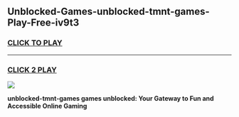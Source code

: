 
## Unblocked-Games-unblocked-tmnt-games-Play-Free-iv9t3
<h3>
<a href="https://premium76.site?title=unblocked-tmnt-games&ref=19M">CLICK TO PLAY</a></h3>
<hr>

<h3>
<a href="https://premium76.site?title=unblocked-tmnt-games&ref=19M">CLICK 2 PLAY</a>
  
</h3>

<a href="https://premium76.site?title=unblocked-tmnt-games&ref=19M"><img src="https://clearcache.store/games.png"></a>


**unblocked-tmnt-games games unblocked: Your Gateway to Fun and Accessible Online Gaming**
